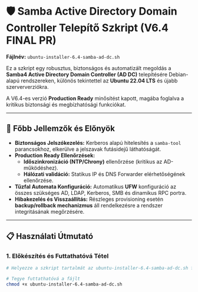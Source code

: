 # 🛡️ Samba Active Directory Domain Controller Telepítő Szkript (V6.4 FINAL PR)

**Fájlnév:** `ubuntu-installer-6.4-samba-ad-dc.sh`

Ez a szkript egy robusztus, biztonságos és automatizált megoldás a **Samba4 Active Directory Domain Controller (AD DC)** telepítésére Debian-alapú rendszereken, különös tekintettel az **Ubuntu 22.04 LTS** és újabb szerververziókra.

A V6.4-es verzió **Production Ready** minősítést kapott, magába foglalva a kritikus biztonsági és megbízhatósági funkciókat.

---

## 🚀 Főbb Jellemzők és Előnyök

* **Biztonságos Jelszókezelés:** Kerberos alapú hitelesítés a `samba-tool` parancsokhoz, elkerülve a jelszavak futásidejű láthatóságát.
* **Production Ready Ellenőrzések:**
    * **Időszinkronizáció (NTP/Chrony)** ellenőrzése (kritikus az AD-működéshez).
    * **Hálózati validáció:** Statikus IP és DNS Forwarder elérhetőségének ellenőrzése.
* **Tűzfal Automata Konfiguráció:** Automatikus **UFW** konfiguráció az összes szükséges AD, LDAP, Kerberos, SMB és dinamikus RPC portra.
* **Hibakezelés és Visszaállítás:** Részleges provisioning esetén **backup/rollback mechanizmus** áll rendelkezésre a rendszer integritásának megőrzésére.

---

## 📋 Használati Útmutató

### 1. Előkészítés és Futtathatóvá Tétel

```bash
# Helyezze a szkript tartalmát az ubuntu-installer-6.4-samba-ad-dc.sh fájlba.

# Tegye futtathatóvá a fájlt
chmod +x ubuntu-installer-6.4-samba-ad-dc.sh
